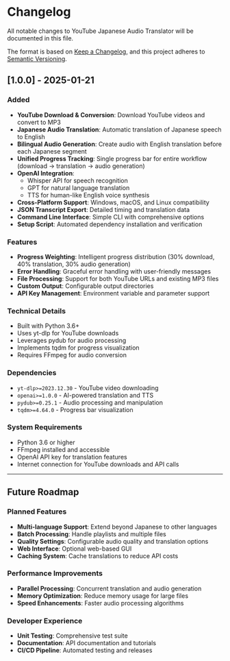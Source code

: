 # Changelog

All notable changes to YouTube Japanese Audio Translator will be documented in this file.

The format is based on [Keep a Changelog](https://keepachangelog.com/en/1.0.0/),
and this project adheres to [Semantic Versioning](https://semver.org/spec/v2.0.0.html).

## [1.0.0] - 2025-01-21

### Added
- **YouTube Download & Conversion**: Download YouTube videos and convert to MP3
- **Japanese Audio Translation**: Automatic translation of Japanese speech to English
- **Bilingual Audio Generation**: Create audio with English translation before each Japanese segment
- **Unified Progress Tracking**: Single progress bar for entire workflow (download → translation → audio generation)
- **OpenAI Integration**: 
  - Whisper API for speech recognition
  - GPT for natural language translation  
  - TTS for human-like English voice synthesis
- **Cross-Platform Support**: Windows, macOS, and Linux compatibility
- **JSON Transcript Export**: Detailed timing and translation data
- **Command Line Interface**: Simple CLI with comprehensive options
- **Setup Script**: Automated dependency installation and verification

### Features
- **Progress Weighting**: Intelligent progress distribution (30% download, 40% translation, 30% audio generation)
- **Error Handling**: Graceful error handling with user-friendly messages
- **File Processing**: Support for both YouTube URLs and existing MP3 files
- **Custom Output**: Configurable output directories
- **API Key Management**: Environment variable and parameter support

### Technical Details
- Built with Python 3.6+
- Uses yt-dlp for YouTube downloads
- Leverages pydub for audio processing
- Implements tqdm for progress visualization
- Requires FFmpeg for audio conversion

### Dependencies
- `yt-dlp>=2023.12.30` - YouTube video downloading
- `openai>=1.0.0` - AI-powered translation and TTS
- `pydub>=0.25.1` - Audio processing and manipulation
- `tqdm>=4.64.0` - Progress bar visualization

### System Requirements
- Python 3.6 or higher
- FFmpeg installed and accessible
- OpenAI API key for translation features
- Internet connection for YouTube downloads and API calls

---

## Future Roadmap

### Planned Features
- **Multi-language Support**: Extend beyond Japanese to other languages
- **Batch Processing**: Handle playlists and multiple files
- **Quality Settings**: Configurable audio quality and translation options
- **Web Interface**: Optional web-based GUI
- **Caching System**: Cache translations to reduce API costs

### Performance Improvements
- **Parallel Processing**: Concurrent translation and audio generation
- **Memory Optimization**: Reduce memory usage for large files
- **Speed Enhancements**: Faster audio processing algorithms

### Developer Experience
- **Unit Testing**: Comprehensive test suite
- **Documentation**: API documentation and tutorials
- **CI/CD Pipeline**: Automated testing and releases
